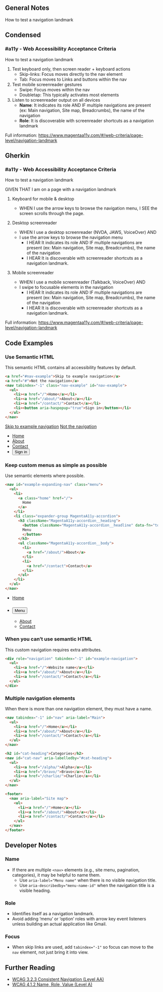 ## General Notes

How to test a navigation landmark

## Condensed

### #a11y - Web Accessibility Acceptance Criteria

How to test a navigation landmark


1. Test keyboard only, then screen reader + keyboard actions  
   - Skip-links: Focus moves directly to the nav element
   - Tab: Focus moves to Links and buttons within the nav
2. Test mobile screenreader gestures
   - Swipe: Focus moves within the nav
   - Doubletap: This typically activates most elements
3. Listen to screenreader output on all devices
   - **Name**: It indicates its role AND IF multiple navigations are present (ex: Main navigation, Site map, Breadcrumbs), the name of the navigation
   - **Role**: It is discoverable with screenreader shortcuts as a navigation landmark

Full information: https://www.magentaa11y.com/#/web-criteria/page-level/navigation-landmark

## Gherkin

### #a11y - Web Accessibility Acceptance Criteria

How to test a navigation landmark

GIVEN THAT I am on a page with a navigation landmark

1. Keyboard for mobile & desktop
   - WHEN I use the arrow keys to browse the navigation menu, I SEE the screen scrolls through the page.
  
2. Desktop screenreader
   - WHEN I use a desktop screenreader (NVDA, JAWS, VoiceOver) AND
   - I use the arrow keys to browse the navigation menu
     - I HEAR It indicates its role AND IF multiple navigations are present (ex: Main navigation, Site map, Breadcrumbs), the name of the navigation
     - I HEAR It is discoverable with screenreader shortcuts as a navigation landmark.

3. Mobile screenreader
   - WHEN I use a mobile screenreader (Talkback, VoiceOver) AND
   - I swipe to focusable elements in the navigation
     - I HEAR It indicates its role AND IF multiple navigations are present (ex: Main navigation, Site map, Breadcrumbs), the name of the navigation
     - I HEAR It is discoverable with screenreader shortcuts as a navigation landmark.

Full information: https://www.magentaa11y.com/#/web-criteria/page-level/navigation-landmark

## Code Examples

### Use Semantic HTML

This semantic HTML contains all accessibility features by default.

```html
<a href="#nav-example">Skip to example navigation</a>
<a href="#">Not the navigation</a>
<nav tabindex="-1" class="nav-example" id="nav-example">
  <ul>
    <li><a href="/">Home</a></li>
    <li><a href="/about/">About</a></li>
    <li><a href="/contact/">Contact</a></li>
    <li><button aria-haspopup="true">Sign in</button></li>
  </ul>
</nav>
```

<example>
  <a href="#nav-example">Skip to example navigation</a>
  <a href="#">Not the navigation</a>
  <nav tabindex="-1" class="nav-example" id="nav-example">
    <ul>
      <li><a href="/">Home</a></li>
      <li><a href="/about/">About</a></li>
      <li><a href="/contact/">Contact</a></li>
      <li><button class="Magentaa11y-button Magentaa11y-button--primary" aria-haspopup="true">Sign in</button></li>
    </ul>
  </nav>
</example>

### Keep custom menus as simple as possible
Use semantic elements where possible.

```html
<nav id="example-expanding-nav" class="menu">
  <ul>
    <li>
      <a class="home" href="/">
        Home
      </a>
    </li>
    <li class="expander-group MagentaA11y-accordion">
      <h3 className="MagentaA11y-accordion__heading">
        <button className="MagentaA11y-accordion__headline" data-fn="toggleAccordionState" type="button" class="menu expander-toggle" aria-expanded="false" aria-haspopup="true">
        Menu
        </button>
      </h3>
      <ul className="MagentaA11y-accordion__body">
        <li>
          <a href="/about/">About</a>
        </li>
        <li>
          <a href="/contact">Contact</a>
        </li>
      </ul>
    </li>
  </ul>
</nav>
```

<example>
  <nav id="example-expanding-nav" class="menu">
    <ul>
      <li>
        <a class="home" href="/">
          Home
        </a>
      </li>
      <li class="expander-group MagentaA11y-accordion">
        <h3 className="MagentaA11y-accordion__heading">
          <button className="MagentaA11y-accordion__headline" data-fn="toggleAccordionState" type="button" class="menu expander-toggle" aria-expanded="false" aria-haspopup="true">
          Menu
          </button>
        </h3>
        <ul className="MagentaA11y-accordion__body">
          <li>
            <a href="/about/">About</a>
          </li>
          <li>
            <a href="/contact">Contact</a>
          </li>
        </ul>
      </li>
    </ul>
  </nav>
</example>

### When you can’t use semantic HTML

This custom navigation requires extra attributes.

```html
<div role="navigation" tabindex="-1" id="example-navigation">
  <ul>
    <li><a href="/">Website name</a></li>
    <li><a href="/about/">About</a></li>
    <li><a href="/contact/">Contact</a></li>
  </ul>
</div>
```

### Multiple navigation elements
When there is more than one navigation element, they must have a name.

```html
<nav tabindex="-1" id="nav" aria-label="Main">
  <ul>
    <li><a href="/">Home</a></li>
    <li><a href="/about/">About</a></li>
    <li><a href="/contact/">Contact</a></li>
  </ul>
</nav>

<h2 id="cat-heading">Categories</h2>
<nav id="cat-nav" aria-labelledby="#cat-heading">
  <ul>
    <li><a href="/alpha/">Alpha</a></li>
    <li><a href="/bravo/">Bravo</a></li>
    <li><a href="/charlie/">Charlie</a></li>
  </ul>
</nav>

<footer>
  <nav aria-label="Site map">
    <ul>
      <li><a href="/">Home</a></li>
      <li><a href="/about/">About</a></li>
      <li><a href="/contact/">Contact</a></li>
    </ul>
  </nav>
</footer>
```

## Developer Notes

### Name

- If there are multiple `<nav>` elements (e.g., site menu, pagination, categories), it may be helpful to name them.
  - Use `aria-label="Menu name"` when there is no visible navigation title.
  - Use `aria-describedby="menu-name-id"` when the navigation title is a visible heading.

### Role

- Identifies itself as a navigation landmark.
- Avoid adding ‘menu’ or ‘option’ roles with arrow key event listeners unless building an actual application like Gmail.

### Focus

- When skip links are used, add `tabindex="-1"` so focus can move to the `nav` element, not just bring it into view.

## Further Reading
- [WCAG 3.2.3 Consistent Navigation (Level AA)](https://www.w3.org/WAI/WCAG22/Understanding/consistent-navigation)
- [WCAG 4.1.2 Name, Role, Value (Level A)](https://www.w3.org/WAI/WCAG22/Understanding/name-role-value)